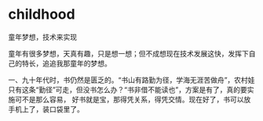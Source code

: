 # childhood
童年梦想，技术来实现

童年有很多梦想，天真有趣，只是想一想；但不成想现在技术发展这快，发挥下自己的特长，追追我那童年的梦想。

一、九十年代时，书仍然是匮乏的。“书山有路勤为径，学海无涯苦做舟”，农村娃只有这条“勤径”可走，但没书怎么办？“书非借不能读也”，方案是有了，真的要实施可不是那么容易，
好书就是宝，那得凭关系，得凭交情。现在好了，书可以放手机上了，装口袋里了。
